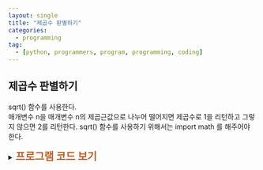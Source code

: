 ```yaml
---
layout: single
title: "제곱수 판별하기"
categories:
  - programming
tag:
  - [python, programmers, program, programming, coding]
---
```


## 제곱수 판별하기

sqrt() 함수를 사용한다.  
매개변수 n을 매개변수 n의 제곱근값으로 나누어 떨어지면
제곱수로 1을 리턴하고
그렇지 않으면 2를 리턴한다.
sqrt() 함수를 사용하기 위해서는 import math 를 해주어야 한다.  

<details>
    <summary><span style="font-size:1.5em; font-weight:bold; color:#BA602B">프로그램 코드 보기</span></summary>
    <div markdown="1">  

```python
import math
def solution(n):
    answer = 0
    if n % math.sqrt(n) == 0:
        answer = 1
    else:
        answer = 2

    return answer
```

</div>
</details>  

